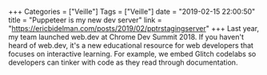 +++
Categories = ["Veille"]
Tags = ["Veille"]
date = "2019-02-15 22:00:50"
title = "Puppeteer is my new dev server"
link = "https://ericbidelman.com/posts/2019/02/pptrstagingserver"
+++
Last year, my team launched web.dev at Chrome Dev Summit 2018. If you haven't heard of web.dev, it's a new educational resource for web developers that focuses on interactive learning. For example, we embed Glitch codelabs so developers can tinker with code as they read through documentation.